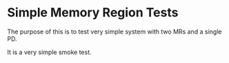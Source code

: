 <!--
     Copyright 2021, Breakaway Consulting Pty. Ltd.
     SPDX-License-Identifier: CC-BY-SA-4.0
-->

# Simple Memory Region Tests

The purpose of this is to test very simple system with two MRs and a single PD.

It is a very simple smoke test.
